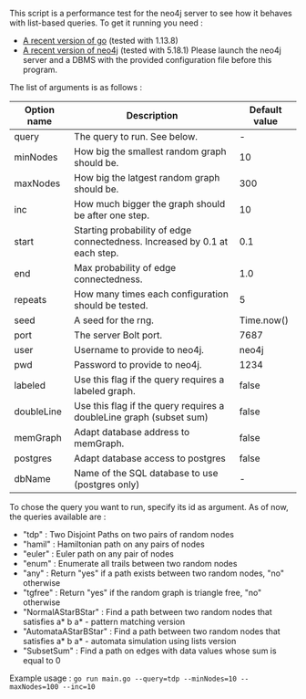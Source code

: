This script is a performance test for the neo4j server to see how it behaves with list-based queries.
To get it running you need :
- [A recent version of go](https://go.dev/doc/install) (tested with 1.13.8)
- [A recent version of neo4j](https://neo4j.com/docs/operations-manual/current/installation/) (tested with 5.18.1)
Please launch the neo4j server and a DBMS with the provided configuration file before this program.

The list of arguments is as follows :

| Option name | Description | Default value |
| --- | --- | --- |
| query | The query to run. See below. | - |
| minNodes | How big the smallest random graph should be. | 10 |
| maxNodes | How big the latgest random graph should be. | 300 |
| inc | How much bigger the graph should be after one step. | 10 |
| start | Starting probability of edge connectedness. Increased by 0.1 at each step. | 0.1 |
| end | Max probability of edge connectedness. | 1.0 |
| repeats | How many times each configuration should be tested. | 5 |
| seed | A seed for the rng. | Time.now() |
| port | The server Bolt port. | 7687 |
| user | Username to provide to neo4j. | neo4j |
| pwd | Password to provide to neo4j. | 1234 |
| labeled | Use this flag if the query requires a labeled graph. | false | 
| doubleLine | Use this flag if the query requires a doubleLine graph (subset sum) | false | 
| memGraph | Adapt database address to memGraph. | false |
| postgres | Adapt database access to postgres | false | 
| dbName | Name of the SQL database to use (postgres only) | - |

To chose the query you want to run, specify its id as argument. As of now, the queries available are :
  - "tdp" : Two Disjoint Paths on two pairs of random nodes
  - "hamil" : Hamiltonian path on any pairs of nodes
  - "euler" : Euler path on any pair of nodes
  - "enum" : Enumerate all trails between two random nodes
  - "any" : Return "yes" if a path exists between two random nodes, "no" otherwise
  - "tgfree" : Return "yes" if the random graph is triangle free, "no" otherwise
  - "NormalAStarBStar" : Find a path between two random nodes that satisfies a* b a* - pattern matching version
  - "AutomataAStarBStar" : Find a path between two random nodes that satisfies a* b a* - automata simulation using lists version
  - "SubsetSum" : Find a path on edges with data values whose sum is equal to 0

Example usage : `go run main.go --query=tdp --minNodes=10 --maxNodes=100 --inc=10`
